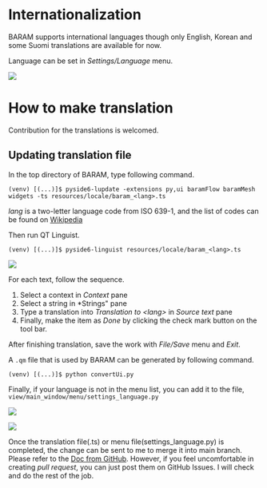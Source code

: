 # Internationalization
BARAM supports international languages though only English, Korean and some Suomi translations are available for now.

Language can be set in *Settings/Language* menu.

[![](https://github.com/nextfoam/baram-pages/raw/main/images/setting_locale.png)](https://github.com/nextfoam/baram-pages/raw/main/images/setting_locale.png)

# How to make translation
Contribution for the translations is welcomed. 

## Updating translation file
In the top directory of BARAM, type following command.

```commandline
(venv) [(...)]$ pyside6-lupdate -extensions py,ui baramFlow baramMesh widgets -ts resources/locale/baram_<lang>.ts
```

*lang* is a two-letter language code from ISO 639-1, and the list of codes can be found on [Wikipedia](https://en.wikipedia.org/wiki/List_of_ISO_639-1_codes)


Then run QT Linguist.
```commandline
(venv) [(...)]$ pyside6-linguist resources/locale/baram_<lang>.ts

```

[![](https://github.com/nextfoam/baram-pages/raw/main/images/qt_linguist.png)](https://github.com/nextfoam/baram-pages/raw/main/images/qt_linguist.png)

For each text, follow the sequence.
1. Select a context in *Context* pane
1. Select a string in *Strings" pane
1. Type a translation into *Translation to \<lang\>* in *Source text* pane
1. Finally, make the item as *Done* by clicking the check mark button on the tool bar.

After finishing translation, save the work with *File/Save* menu and *Exit*.


A `.qm` file that is used by BARAM can be generated by following command.

```commandline
(venv) [(...)]$ python convertUi.py
```


Finally, if your language is not in the menu list, you can add it to the file, `view/main_window/menu/settings_language.py`

[![](https://github.com/nextfoam/baram-pages/raw/main/images/lang_list_menu.png)](https://github.com/nextfoam/baram-pages/raw/main/images/lang_list_menu.png)

[![](https://github.com/nextfoam/baram-pages/raw/main/images/lang_list_code.png)](https://github.com/nextfoam/baram-pages/raw/main/images/lang_list_code.png)


Once the translation file(.ts) or menu file(settings\_language.py) is completed, the change can be sent to me to merge it into main branch.
Please refer to the [Doc from GitHub](https://docs.github.com/en/pull-requests/collaborating-with-pull-requests/proposing-changes-to-your-work-with-pull-requests).
However, if you feel uncomfortable in creating _pull request_, you can just post them on GitHub Issues.
I will check and do the rest of the job.
